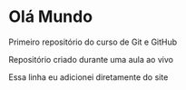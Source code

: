 # Olá Mundo
 Primeiro repositório do curso de Git e GitHub

 Repositório criado durante uma aula ao vivo
 
 Essa linha eu adicionei diretamente do site
